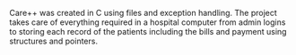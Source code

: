 Care++ was created in C using files and exception handling. The project takes care of everything required in a hospital computer from admin logins to storing each record of the patients including the bills and payment using structures and pointers. 
